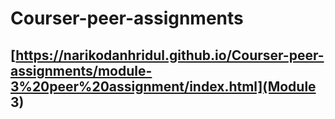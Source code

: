 # Courser-peer-assignments
## [https://narikodanhridul.github.io/Courser-peer-assignments/module-3%20peer%20assignment/index.html](Module 3)
